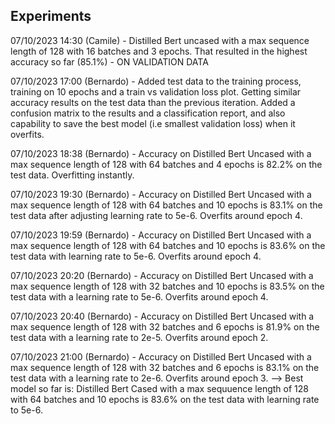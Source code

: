 ## Experiments

07/10/2023 14:30 (Camile) - Distilled Bert uncased with a max sequence length of 128 with 16 batches and 3 epochs. That resulted in the highest accuracy so far (85.1%) - ON VALIDATION DATA

07/10/2023 17:00 (Bernardo) - Added test data to the training process, training on 10 epochs and a train vs validation loss plot. Getting similar accuracy results on the test data than the previous iteration. Added a confusion matrix to the results and a classification report, and also capability to save the best model (i.e smallest validation loss) when it overfits. 

07/10/2023 18:38 (Bernardo) - Accuracy on Distilled Bert Uncased with a max sequence length of 128 with 64 batches and 4 epochs is 82.2% on the test data. Overfitting instantly.

07/10/2023 19:30 (Bernardo) - Accuracy on Distilled Bert Uncased with a max sequence length of 128 with 64 batches and 10 epochs is 83.1% on the test data after adjusting learning rate to 5e-6. Overfits around epoch 4.

07/10/2023 19:59 (Bernardo) - Accuracy on Distilled Bert Uncased with a max sequence length of 128 with 64 batches and 10 epochs is 83.6% on the test data with learning rate to 5e-6. Overfits around epoch 4.

07/10/2023 20:20 (Bernardo) - Accuracy on Distilled Bert Uncased with a max sequence length of 128 with 32 batches and 10 epochs is 83.5% on the test data with a learning rate to 5e-6. Overfits around epoch 4.

07/10/2023 20:40 (Bernardo) - Accuracy on Distilled Bert Uncased with a max sequence length of 128 with 32 batches and 6 epochs is 81.9% on the test data with a learning rate to 2e-5. Overfits around epoch 2.

07/10/2023 21:00 (Bernardo) - Accuracy on Distilled Bert Uncased with a max sequence length of 128 with 32 batches and 6 epochs is 83.1% on the test data with a learning rate to 2e-6. Overfits around epoch 3.
--> Best model so far is: Distilled Bert Cased with a max sequuence length of 128 with 64 batches and 10 epochs is 83.6% on the test data with learning rate to 5e-6. 